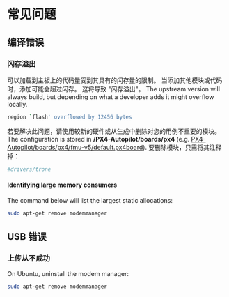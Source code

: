# 常见问题


## 编译错误

### 闪存溢出

可以加载到主板上的代码量受到其具有的闪存量的限制。 当添加其他模块或代码时，添加可能会超过闪存。 这将导致 "闪存溢出"。 The upstream version will always build, but depending on what a developer adds it might overflow locally.

```sh
region `flash' overflowed by 12456 bytes
```

若要解决此问题，请使用较新的硬件或从生成中删除对您的用例不重要的模块。 The configuration is stored in **/PX4-Autopilot/boards/px4** (e.g. [PX4-Autopilot/boards/px4/fmu-v5/default.px4board](https://github.com/PX4/PX4-Autopilot/blob/main/boards/px4/fmu-v5/default.px4board)). 要删除模块，只需将其注释掉：

```cmake
#drivers/trone
```

#### Identifying large memory consumers

The command below will list the largest static allocations:

```bash
sudo apt-get remove modemmanager
```


## USB 错误

### 上传从不成功

On Ubuntu, uninstall the modem manager:

```sh
sudo apt-get remove modemmanager
```
